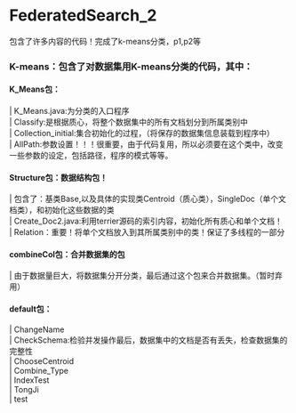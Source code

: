 # FederatedSearch_2
包含了许多内容的代码！完成了k-means分类，p1,p2等
### K-means：包含了对数据集用K-means分类的代码，其中：</br>
  #### K_Means包：</br>
  |  K_Means.java:为分类的入口程序</br>
  |  Classify:是根据质心，将整个数据集中的所有文档划分到所属类别中</br>
  |  Collection_initial:集合初始化的过程，（将保存的数据集信息装载到程序中）</br>
  |  AllPath:参数设置！！！很重要，由于代码复用，所以必须要在这个类中，改变一些参数的设定，包括路径，程序的模式等等。</br>
  #### Structure包：数据结构包！</br>
  |  包含了：基类Base,以及具体的实现类Centroid（质心类），SingleDoc（单个文档类），和初始化这些数据的类</br>
  |  Create_Doc2.java:利用terrier源码的索引内容，初始化所有质心和单个文档！</br>
  |  Relation：重要！将单个文档放入到其所属类别中的类！保证了多线程的一部分</br>
  #### combineCol包：合并数据集的包</br>
  |  由于数据量巨大，将数据集分开分类，最后通过这个包来合并数据集。（暂时弃用）</br>
  #### default包：</br>
  |  ChangeName</br>
  |  CheckSchema:检验并发操作最后，数据集中的文档是否有丢失，检查数据集的完整性</br>
  |  ChooseCentroid</br>
  |  Combine_Type</br>
  |  IndexTest</br>
  |  TongJi</br>
  |  test</br>
